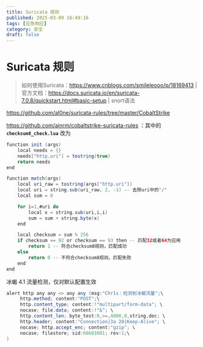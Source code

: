 ```yaml
---
title: Suricata 规则
published: 2025-03-09 16:49:16
tags: [应急响应]
category: 安全
draft: false
---
```


# Suricata 规则

> 如何使用Suricata：https://www.cnblogs.com/smileleooo/p/18169413 | 官方文档：https://docs.suricata.io/en/suricata-7.0.8/quickstart.html#basic-setup | snort语法
> 

https://github.com/al0ne/suricata-rules/tree/master/CobaltStrike

https://github.com/ainrm/cobaltstrike-suricata-rules ：其中的 **`checksum8_check.lua`** 改为

```java
function init (args)
    local needs = {}
    needs["http.uri"] = tostring(true)
    return needs
end

function match(args)
    local uri_raw = tostring(args["http.uri"])
    local uri = string.sub(uri_raw, 2, -1) -- 去除uri中的"/"
    local sum = 0

    for i=1,#uri do
        local x = string.sub(uri,i,i)
        sum = sum + string.byte(x)
    end

    local checksum = sum % 256
    if checksum == 92 or checksum == 93 then -- 匹配32或者64为应用
        return 1 -- 符合checksum8规则，匹配成功
    else 
        return 0 -- 不符合checksum8规则，匹配失败
    end
end
```

冰蝎 4.1 流量检测，仅对默认配置生效

```java
alert http any any <> any any (msg:"Chr1s：检测到冰蝎流量";\
	 http.method; content:"POST";\
	 http.content_type; content:!"multipart/form-data"; \
	 nocase; file.data; content:!"&"; \
	 http.content_len; byte_test:0,>=,4000,0,string,dec; \
	 http.header; content:"Connection|3a 20|Keep-Alive"; \
	 nocase; http.accept_enc; content:"gzip"; \
	 nocase; filestore; sid:66601001; rev:1;\
)
```